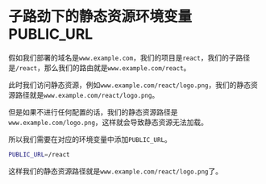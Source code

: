# 子路劲下的静态资源环境变量 PUBLIC_URL

假如我们部署的域名是`www.example.com`，我们的项目是`react`，我们的子路径是`/react`，那么我们的路由就是`www.example.com/react`。

此时我们访问静态资源，例如`www.example.com/react/logo.png`，我们的静态资源路径就是`www.example.com/react/logo.png`。

但是如果不进行任何配置的话，我们的静态资源路径是`www.example.com/logo.png`，这样就会导致静态资源无法加载。

所以我们需要在对应的环境变量中添加`PUBLIC_URL`。

```bash
PUBLIC_URL=/react
```

这样我们的静态资源路径就是`www.example.com/react/logo.png`了。
